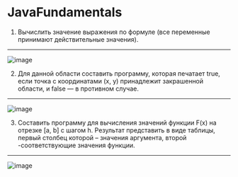 # JavaFundamentals
1. Вычислить значение выражения по формуле (все переменные принимают действительные значения).
----------------------------------------------------------------------------------------------
![image](https://user-images.githubusercontent.com/91383472/192101566-abf92945-4f28-4696-901a-c670aeec7707.png)

2. Для данной области составить программу, которая печатает true, если точка с координатами (х, у) принадлежит закрашенной области, и false — в противном случае.
--------------------------------
![image](https://user-images.githubusercontent.com/91383472/192101725-44aeebab-e6e1-4b03-9b1c-09e805f51c34.png)

3. Составить программу для вычисления значений функции F(x) на отрезке [а, b] с шагом h. Результат представить в виде таблицы, первый столбец которой – значения аргумента, второй -соответствующие значения функции.
--------------------------------------------------------
![image](https://user-images.githubusercontent.com/91383472/192101780-30197da1-c832-47e3-bd9b-bbd5abe7b437.png)


